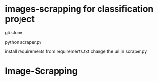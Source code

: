 # images-scrapping for classification project

git clone 



python scraper.py

install requirements from requirements.txt
change the url in scraper.py 

# Image-Scrapping
